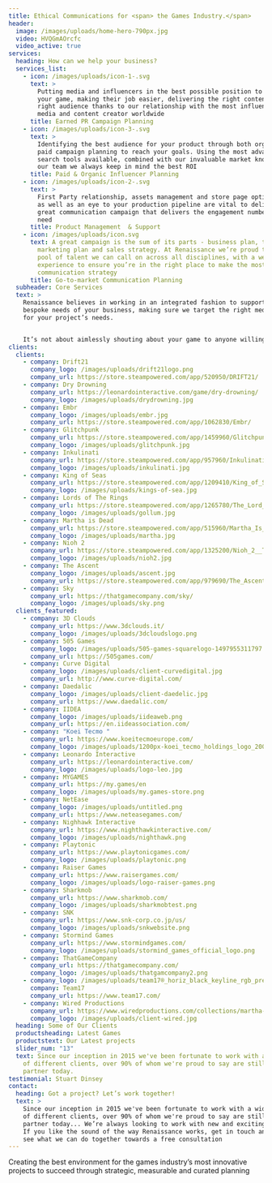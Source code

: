 ```yaml
---
title: Ethical Communications for <span> the Games Industry.</span>
header:
  image: /images/uploads/home-hero-790px.jpg
  video: HVQGmAOrcfc
  video_active: true
services:
  heading: How can we help your business?
  services_list:
    - icon: /images/uploads/icon-1-.svg
      text: >
        Putting media and influencers in the best possible position to cover
        your game, making their job easier, delivering the right content to the
        right audience thanks to our relationship with the most influential
        media and content creator worldwide
      title: Earned PR Campaign Planning
    - icon: /images/uploads/icon-3-.svg
      text: >
        Identifying the best audience for your product through both organic and
        paid campaign planning to reach your goals. Using the most advanced
        search tools available, combined with our invaluable market knowledge of
        our team we always keep in mind the best ROI
      title: Paid & Organic Influencer Planning
    - icon: /images/uploads/icon-2-.svg
      text: >
        First Party relationship, assets management and store page optimization
        as well as an eye to your production pipeline are vital to deliver a
        great communication campaign that delivers the engagement numbers you
        need
      title: Product Management  & Support
    - icon: /images/uploads/icon.svg
      text: A great campaign is the sum of its parts - business plan, target audience,
        marketing plan and sales strategy. At Renaissance we’re proud to have a
        pool of talent we can call on across all disciplines, with a wealth of
        experience to ensure you’re in the right place to make the most of your
        communication strategy
      title: Go-to-market Communication Planning
  subheader: Core Services
  text: >
    Renaissance believes in working in an integrated fashion to support the
    bespoke needs of your business, making sure we target the right media mix
    for your project’s needs.


    It’s not about aimlessly shouting about your game to anyone willing to lend their ear: We’re here to take your creativity and make sure right people hears about it in the right way, at the right time, in the right place
clients:
  clients:
    - company: Drift21
      company_logo: /images/uploads/drift21logo.png
      company_url: https://store.steampowered.com/app/520950/DRIFT21/
    - company: Dry Drowning
      company_url: https://leonardointeractive.com/game/dry-drowning/
      company_logo: /images/uploads/drydrowning.jpg
    - company: Embr
      company_logo: /images/uploads/embr.jpg
      company_url: https://store.steampowered.com/app/1062830/Embr/
    - company: Glitchpunk
      company_url: https://store.steampowered.com/app/1459960/Glitchpunk/
      company_logo: /images/uploads/glitchpunk.jpg
    - company: Inkulinati
      company_url: https://store.steampowered.com/app/957960/Inkulinati/
      company_logo: /images/uploads/inkulinati.jpg
    - company: King of Seas
      company_url: https://store.steampowered.com/app/1209410/King_of_Seas/
      company_logo: /images/uploads/kings-of-sea.jpg
    - company: Lords of The Rings
      company_url: https://store.steampowered.com/app/1265780/The_Lord_of_the_Rings_Gollum/
      company_logo: /images/uploads/gollum.jpg
    - company: Martha is Dead
      company_url: https://store.steampowered.com/app/515960/Martha_Is_Dead/
      company_logo: /images/uploads/martha.jpg
    - company: Nioh 2
      company_url: https://store.steampowered.com/app/1325200/Nioh_2__The_Complete_Edition/
      company_logo: /images/uploads/nioh2.jpg
    - company: The Ascent
      company_logo: /images/uploads/ascent.jpg
      company_url: https://store.steampowered.com/app/979690/The_Ascent/
    - company: Sky
      company_url: https://thatgamecompany.com/sky/
      company_logo: /images/uploads/sky.png
  clients_featured:
    - company: 3D Clouds
      company_url: https://www.3dclouds.it/
      company_logo: /images/uploads/3dcloudslogo.png
    - company: 505 Games
      company_logo: /images/uploads/505-games-squarelogo-1497955311797.png
      company_url: https://505games.com/
    - company: Curve Digital
      company_logo: /images/uploads/client-curvedigital.jpg
      company_url: http://www.curve-digital.com/
    - company: Daedalic
      company_logo: /images/uploads/client-daedelic.jpg
      company_url: https://www.daedalic.com/
    - company: IIDEA
      company_logo: /images/uploads/iideaweb.png
      company_url: https://en.iideassociation.com/
    - company: "Koei Tecmo "
      company_url: https://www.koeitecmoeurope.com/
      company_logo: /images/uploads/1200px-koei_tecmo_holdings_logo_20090401.svg.png
    - company: Leonardo Interactive
      company_url: https://leonardointeractive.com/
      company_logo: /images/uploads/logo-leo.jpg
    - company: MYGAMES
      company_url: https://my.games/en
      company_logo: /images/uploads/my.games-store.png
    - company: NetEase
      company_logo: /images/uploads/untitled.png
      company_url: https://www.neteasegames.com/
    - company: Nighhawk Interactive
      company_url: https://www.nighthawkinteractive.com/
      company_logo: /images/uploads/nighthawk.png
    - company: Playtonic
      company_url: https://www.playtonicgames.com/
      company_logo: /images/uploads/playtonic.png
    - company: Raiser Games
      company_url: https://www.raisergames.com/
      company_logo: /images/uploads/logo-raiser-games.png
    - company: Sharkmob
      company_url: https://www.sharkmob.com/
      company_logo: /images/uploads/sharkmobtest.png
    - company: SNK
      company_url: https://www.snk-corp.co.jp/us/
      company_logo: /images/uploads/snkwebsite.png
    - company: Stormind Games
      company_url: https://www.stormindgames.com/
      company_logo: /images/uploads/stormind_games_official_logo.png
    - company: ThatGameCompany
      company_url: https://thatgamecompany.com/
      company_logo: /images/uploads/thatgamcompany2.png
    - company_logo: /images/uploads/team17®_horiz_black_keyline_rgb_preview.png
      company: Team17
      company_url: https://www.team17.com/
    - company: Wired Productions
      company_url: https://www.wiredproductions.com/collections/martha-is-dead
      company_logo: /images/uploads/client-wired.jpg
  heading: Some of Our Clients
  productsheading: Latest Games
  productstext: Our Latest projects
  slider_num: "13"
  text: Since our inception in 2015 we've been fortunate to work with a wide array
    of different clients, over 90% of whom we're proud to say are still valued
    partner today.
testimonial: Stuart Dinsey
contact:
  heading: Got a project? Let’s work together!
  text: >
    Since our inception in 2015 we've been fortunate to work with a wide array
    of different clients, over 90% of whom we're proud to say are still valued
    partner today... We’re always looking to work with new and exciting clients.
    If you like the sound of the way Renaissance works, get in touch and let’s
    see what we can do together towards a free consultation
---
```

Creating the best environment for the games industry’s most innovative projects to succeed through strategic, measurable and curated planning

